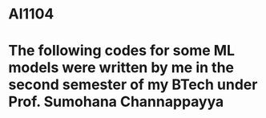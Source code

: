 # AI1104
# The following codes for some ML models were written by me in the second semester of my BTech under Prof. Sumohana Channappayya
